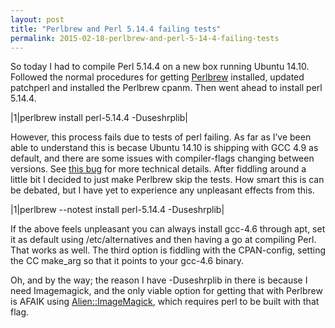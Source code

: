 ```yaml
---
layout: post
title: "Perlbrew and Perl 5.14.4 failing tests"
permalink: 2015-02-18-perlbrew-and-perl-5-14-4-failing-tests
---
```

So today I had to compile Perl 5.14.4 on a new box running Ubuntu 14.10. Followed the normal procedures for getting [Perlbrew](http://perlbrew.pl) installed, updated patchperl and installed the Perlbrew cpanm. Then went ahead to install perl 5.14.4.

|1|perlbrew install perl-5.14.4 -Duseshrplib|

However, this process fails due to tests of perl failing. As far as I’ve been able to understand this is becase Ubuntu 14.10 is shipping with GCC 4.9 as default, and there are some issues with compiler-flags changing between versions. See [this bug](https://rt.perl.org/Public/Bug/Display.html?id=121505) for more technical details. After fiddling around a little bit I decided to just make Perlbrew skip the tests. How smart this is can be debated, but I have yet to experience any unpleasant effects from this.

|1|perlbrew --notest install perl-5.14.4 -Duseshrplib|

If the above feels unpleasant you can always install gcc-4.6 through apt, set it as default using /etc/alternatives and then having a go at compiling Perl. That works as well. The third option is fiddling with the CPAN-config, setting the CC make_arg so that it points to your gcc-4.6 binary.

Oh, and by the way; the reason I have -Duseshrplib in there is because I need Imagemagick, and the only viable option for getting that with Perlbrew is AFAIK using [Alien::ImageMagick](https://metacpan.org/pod/Alien::ImageMagick), which requires perl to be built with that flag.
